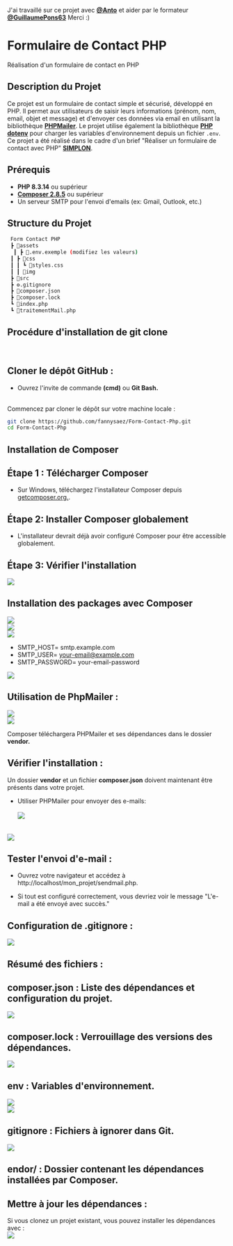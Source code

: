 J'ai travaillé sur ce projet avec [**@Anto**](https://github.com/HeyAnto) et aider par le formateur [**@GuillaumePons63**](https://github.com/GuillaumePons63)  Merci :)

# Formulaire de Contact PHP
Réalisation d'un formulaire de contact en PHP

## Description du Projet

Ce projet est un formulaire de contact simple et sécurisé, développé en PHP. Il permet aux utilisateurs de saisir leurs informations (prénom, nom, email, objet et message) et d'envoyer ces données via email en utilisant la bibliothèque [**PHPMailer**](https://github.com/PHPMailer/PHPMailer). Le projet utilise également la bibliothèque [**PHP dotenv**](https://github.com/vlucas/phpdotenv) pour charger les variables d'environnement depuis un fichier `.env`. Ce projet a été réalisé dans le cadre d'un brief "Réaliser un formulaire de contact avec PHP" [**SIMPLON**](https://www.simplon.co/).

## Prérequis

* **PHP 8.3.14** ou supérieur
* [**Composer 2.8.5**](https://getcomposer.org/) ou supérieur
* Un serveur SMTP pour l'envoi d'emails (ex: Gmail, Outlook, etc.)

## Structure du Projet

```bash
 Form Contact PHP
 ┣ 📂assets
  ┃ ┣ 📜.env.exemple (modifiez les valeurs)
 ┃ ┣ 📂css
 ┃ ┃ ┗ 📝styles.css
 ┃ ┃ 📂img
 ┣ 📁src
 ┣ ⚙️.gitignore
 ┣ 📜composer.json
 ┣ 📜composer.lock
 ┗ 📄index.php
 ┗ 📄traitementMail.php
```

## Procédure d'installation de git clone
<br>


## Cloner le dépôt GitHub :
- Ouvrez l'invite de commande <b>(cmd)</b> ou <b>Git Bash.</b><br><br>

Commencez par cloner le dépôt sur votre machine locale :

```bash
git clone https://github.com/fannysaez/Form-Contact-Php.git
cd Form-Contact-Php
```

## Installation de Composer <br>

## Étape 1 : Télécharger Composer <br>
- Sur Windows, téléchargez l'installateur Composer depuis [getcomposer.org.](https://getcomposer.org/Composer-Setup.exe). <br>

## Étape 2: Installer Composer globalement
- L'installateur devrait déjà avoir configuré Composer pour être accessible globalement.</b><br>

## Étape 3: Vérifier l'installation
<img src="/assets/img/composer-packages/screenshot-2.png"></br>

## Installation des packages avec Composer <br>
<img src="/assets/img/composer-packages/screenshot-3.png"></br>
<img src="/assets/img/phpMailer/screenshot-4.png"></br>
<img src="/assets/img/phpMailer/screenshot-5.png"></br>

- SMTP_HOST= smtp.example.com</br>
- SMTP_USER= your-email@example.com</br>
- SMTP_PASSWORD= your-email-password</br>

<img src="/assets/img/Variables env/screenshot-6.png"></br>

## Utilisation de PhpMailer : </br>
<img src="/assets/img/Variables env/screenshot-7.png"></br>
<img src="/assets/img/Variables env/screenshot-8.png"></br>

Composer téléchargera PHPMailer et ses dépendances dans le dossier <b>vendor.</b><br>

## Vérifier l'installation :<br>
Un dossier <b>vendor</b> et un fichier <b>composer.json</b> doivent maintenant être présents dans votre projet.<br>
- Utiliser PHPMailer pour envoyer des e-mails:<br><br>
<img src="/assets/img/composer-packages/screenshot-3-1.png"></br><br>

<img src="/assets/img/phpMailer/screenshot-5-1.png"><br>

## Tester l'envoi d'e-mail :<br>

* Ouvrez votre navigateur et accédez à http://localhost/mon_projet/sendmail.php.<br>

* Si tout est configuré correctement, vous devriez voir le message "L'e-mail a été envoyé avec succès."<br>

## Configuration de .gitignore : </br>
<img src="/assets/img/gitignore/screenshot-9.png"></br>

## Résumé des fichiers : </br>

## composer.json : Liste des dépendances et configuration du projet.</br>
<img src="/assets/img/composer-packages/composer-jason.png"></br>

## composer.lock : Verrouillage des versions des dépendances.
<img src="/assets/img/composer-packages/composer-lock.png"></br>

## env : Variables d'environnement.</br>
<img src="/assets/img/Variables env/env.png"></br>
<img src="/assets/img/Variables env/env-example.png"></br>

## gitignore : Fichiers à ignorer dans Git.</br>
<img src="/assets/img/gitignore/screenshot-9-1.png"></br>

## endor/ : Dossier contenant les dépendances installées par Composer.</br>

## Mettre à jour les dépendances :</br>
Si vous clonez un projet existant, vous pouvez installer les dépendances avec :<br>
<img src="/assets/img/gitignore/screenshot-10.png"></br>
